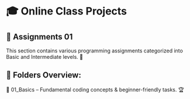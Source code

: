 
# 🎓 **Online Class Projects**  

## 📂 Assignments 01
This section contains various programming assignments categorized into Basic and Intermediate levels. 🚀

## 📌 Folders Overview:
📁 01_Basics – Fundamental coding concepts & beginner-friendly tasks. 🏆
